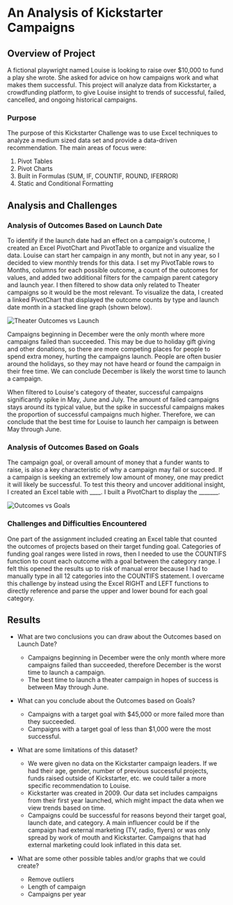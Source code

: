 # An Analysis of Kickstarter Campaigns

## Overview of Project
A fictional playwright named Louise is looking to raise over $10,000 to fund a play she wrote. She asked for advice on how campaigns work and what makes them successful. This project will analyze data from Kickstarter, a crowdfunding platform, to give Louise insight to trends of successful, failed, cancelled, and ongoing historical campaigns.

### Purpose
The purpose of this Kickstarter Challenge was to use Excel techniques to analyze a medium sized data set and provide a data-driven recommendation. The main areas of focus were: 

1. Pivot Tables
2. Pivot Charts 
3. Built in Formulas (SUM, IF, COUNTIF, ROUND, IFERROR)
4. Static and Conditional Formatting

## Analysis and Challenges


### Analysis of Outcomes Based on Launch Date
To identify if the launch date had an effect on a campaign's outcome, I created an Excel PivotChart and PivotTable to organize and visualize the data. Louise can start her campaign in any month, but not in any year, so I decided to view monthly trends for this data. I set my PivotTable rows to Months, columns for each possible outcome, a count of the outcomes for values, and added two additional filters for the campaign parent category and launch year. I then filtered to show data only related to Theater campaigns so it would be the most relevant. To visualize the data, I created a linked PivotChart that displayed the outcome counts by type and launch date month in a stacked line graph (shown below).

![Theater Outcomes vs Launch](../main/resources/Theater_Outcomes_vs_Launch.png)

Campaigns beginning in December were the only month where more campaigns failed than succeeded. This may be due to holiday gift giving and other donations, so there are more competing places for people to spend extra money, hurting the campaigns launch. People are often busier around the holidays, so they may not have heard or found the campaign in their free time. We can conclude December is likely the worst time to launch a campaign. 

When filtered to Louise's category of theater, successful campaigns significantly spike in May, June and July. The amount of failed campaigns stays around its typical value, but the spike in successful campaigns makes the proportion of successful campaigns much higher. Therefore, we can conclude that the best time for Louise to launch her campaign is between May through June. 

### Analysis of Outcomes Based on Goals
The campaign goal, or overall amount of money that a funder wants to raise, is also a key characteristic of why a campaign may fail or succeed. If a campaign is seeking an extremely low amount of money, one may predict it will likely be successful. To test this theory and uncover additional insight, I created an Excel table with ____. I built a PivotChart to display the _______. 

![Outcomes vs Goals](../main/resources/Outcomes_vs_Goals.png)

### Challenges and Difficulties Encountered
One part of the assignment included creating an Excel table that counted the outcomes of projects based on their target funding goal. Categories of funding goal ranges were listed in rows, then I needed to use the COUNTIFS function to count each outcome with a goal between the category range. I felt this opened the results up to risk of manual error because I had to manually type in all 12 categories into the COUNTIFS statement. I overcame this challenge by instead using the Excel RIGHT and LEFT functions to directly reference and parse the upper and lower bound for each goal category. 

## Results

- What are two conclusions you can draw about the Outcomes based on Launch Date?
    - Campaigns beginning in December were the only month where more campaigns failed than succeeded, therefore December is the worst time to launch a campaign. 
    - The best time to launch a theater campaign in hopes of success is between May through June.

- What can you conclude about the Outcomes based on Goals?
    - Campaigns with a target goal with $45,000 or more failed more than they succeeded.
    - Campaigns with a target goal of less than $1,000 were the most successful.

- What are some limitations of this dataset?
    
    - We were given no data on the Kickstarter campaign leaders. If we had their age, gender, number of previous successful projects, funds raised outside of Kickstarter, etc. we could tailer a more specific recommendation to Louise.
    - Kickstarter was created in 2009. Our data set includes campaigns from their first year launched, which might impact the data when we view trends based on time.
    - Campaigns could be successful for reasons beyond their target goal, launch date, and category. A main influencer could be if the campaign had external marketing (TV, radio, flyers) or was only spread by work of mouth and Kickstarter. Campaigns that had external marketing could look inflated in this data set. 

- What are some other possible tables and/or graphs that we could create?
    - Remove outliers
    - Length of campaign
    - Campaigns per year
